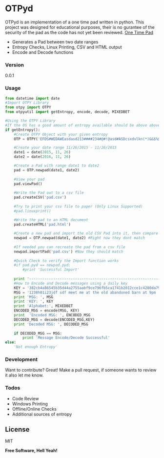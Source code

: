 # OTPyd

OTPyd is an implementation of a one time pad written in python. This project was designed for educational purposes, their is no gurantee of the security of the pad as the code has not yet been reviewed. [One Time Pad]

  - Generates a Pad between two date ranges
  - Entropy Checks, Linux Printing, CSV and HTML output
  - Encode and Decode functions

### Version
0.0.1

### Usage

```python
from datetime import date
#Import OTPY Library
from otpy import OTPY
from otpyutil import getEntropy, encode, decode, MIXEDBET

#Using the OTPY Library
#If the OS has a good amount of entropy available should be above above 300 or this will fail
if getEntropy():
    #Create OTPY Object with your given entropy
    OTP = OTPY('EFDS#WEDAWEasdasd213####234#@#!@asd#ASDcsxdvlkn(*)&&$%@Q#$!@$@RWERF@324234$#!#@WEDA@#$R@#QW!WEDA@#!@#!@#!ASDFFGHHKJ%^&$%#TFE')

    #Create your date range 11/26/2015 - 11/26/2015
    date1 = date(2015, 11, 26)
    date2 = date(2016, 11, 26)

    #Create a Pad with range date1 to date2
    pad = OTP.newpad(date1, date2)
    
    #View your pad
    pad.viewPad()
        
    #Write the Pad out to a csv file
    pad.createCSV('pad.csv')
        
    #Try to print your csv file to paper (Only Linux Supported)
    #pad.linuxprint()

    #Write the pad to an HTML document
    pad.createHTML('pad.html')
        
    #Create a new pad and import the old CSV Pad into it, then compare that they are the same
    newpad = OTP.newpad(date1, date2) #Right now they dont match
        
    #If needed you can recreate the pad from a csv file
    newpad.importPad('pad.csv') #Now they should match
        
    #Quick Check to verify the Import function works
    #if pad.pyd == newpad.pyd:
        #print 'Successful Import'
    
    print '----------------------------------------------------------------------------------------------------------------------------------'
    #How to Encode and Decode messages using a daily key
    KEY = '382cb4a86545b35d44a2755aabf9ce796fb5ca1741b2012cce1c4280da7944e25830ba02a011d92a14d9b84f313382d8c052df06ed03e8fa5453d80c41ccf6fe'
    MSG = '1238h01i23jdf sdf meet me at the old abandoned barn at 9pm  random shit 2103498yh12384rinwef'
    print 'MSG: ', MSG
    print 'KEY: ', KEY
    print 'Alphabet:', MIXEDBET
    ENCODED_MSG = encode(MSG, KEY)
    print  'Encoded MSG: ', ENCODED_MSG
    DECODED_MSG = decode(ENCODED_MSG,KEY)
    print 'Decoded MSG: ', DECODED_MSG   
    
    if DECODED_MSG == MSG:
        print 'Message Encode/Decode Successful'
else: 
    'Not enough Entropy'
```

### Development

Want to contribute? Great! Make a pull request, if someone wants to review it also let me know.

### Todos

 - Code Review
 - Windows Printing
 - Offline/Online Checks
 - Additional sources of entropy

License
----

MIT


**Free Software, Hell Yeah!**

[One Time Pad]: <https://en.wikipedia.org/wiki/One-time_pad>
